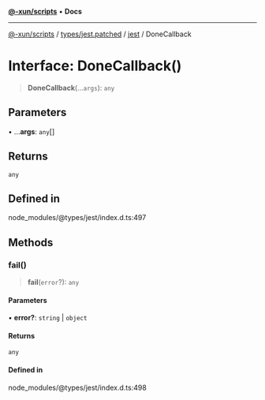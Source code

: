 [**@-xun/scripts**](../../../../../README.md) • **Docs**

***

[@-xun/scripts](../../../../../README.md) / [types/jest.patched](../../../README.md) / [jest](../README.md) / DoneCallback

# Interface: DoneCallback()

> **DoneCallback**(...`args`): `any`

## Parameters

• ...**args**: `any`[]

## Returns

`any`

## Defined in

node\_modules/@types/jest/index.d.ts:497

## Methods

### fail()

> **fail**(`error`?): `any`

#### Parameters

• **error?**: `string` \| `object`

#### Returns

`any`

#### Defined in

node\_modules/@types/jest/index.d.ts:498

